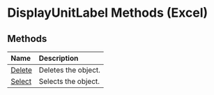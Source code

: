 
# DisplayUnitLabel Methods (Excel)

## Methods



|**Name**|**Description**|
|:-----|:-----|
|[Delete](8f1200ad-ceba-c761-3abd-d2ac1ac1f4e2.md)|Deletes the object.|
|[Select](1a17ffc9-9fd6-829d-2a11-b8b7ee5e28c2.md)|Selects the object.|
